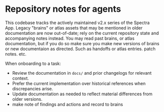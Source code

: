 # Repository notes for agents

This codebase tracks the actively maintained v2.x series of the Spectra App. Legacy
"brains" or atlas assets that may be mentioned in older documentation are now
out-of-date; rely on the current repository state and accompanying notes instead.
You may read past brains, or atlas documentation, but if you do so make sure you make new versions of brains or new documentaion as directed. 
Such as handoffs or atlas entries. patch notes. etc.

When onboarding to a task:
- Review the documentation in `docs/` and prior changelogs for relevant context.
- Prefer the current implementation over historical references when discrepancies arise.
- Update documentation as needed to reflect material differences from older versions.
- make note of findings and actions and record to brains
